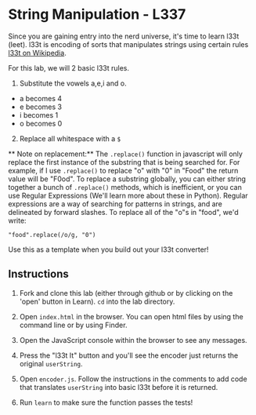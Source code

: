 # String Manipulation - L337

Since you are gaining entry into the nerd universe, it's time to learn l33t (leet). l33t is encoding of sorts that manipulates strings using certain rules [l33t on Wikipedia](https://en.wikipedia.org/wiki/Leet).

For this lab, we will 2 basic l33t rules.

1. Substitute the vowels a,e,i and o.
 * a becomes 4
 * e becomes 3
 * i becomes 1
 * o becomes 0

2. Replace all whitespace with a `$`

 ** Note on replacement:** The `.replace()` function in javascript will only replace the first instance of the substring that is being searched for. For example, if I use `.replace()` to replace "o" with "0" in "Food" the return value will be "F0od". To replace a substring globally, you can either string together a bunch of `.replace()` methods, which is inefficient, or you can use Regular Expressions (We'll learn more about these in Python). Regular expressions are a way of searching for patterns in strings, and are delineated by forward slashes. To replace all of the "o"s in "food", we'd write:

 ```
 "food".replace(/o/g, "0")
 ```
Use this as a template when you build out your l33t converter!


## Instructions

1. Fork and clone this lab (either through github or by clicking on the 'open' button in Learn). `cd` into the lab directory.

2. Open `index.html` in the browser. You can open html files by using the command line or by using Finder.

3. Open the JavaScript console within the browser to see any messages.

4. Press the "l33t It" button and you'll see the encoder just returns the original `userString`.

5. Open `encoder.js`. Follow the instructions in the comments to add code that translates `userString` into basic l33t before it is returned.

6. Run `learn` to make sure the function passes the tests!